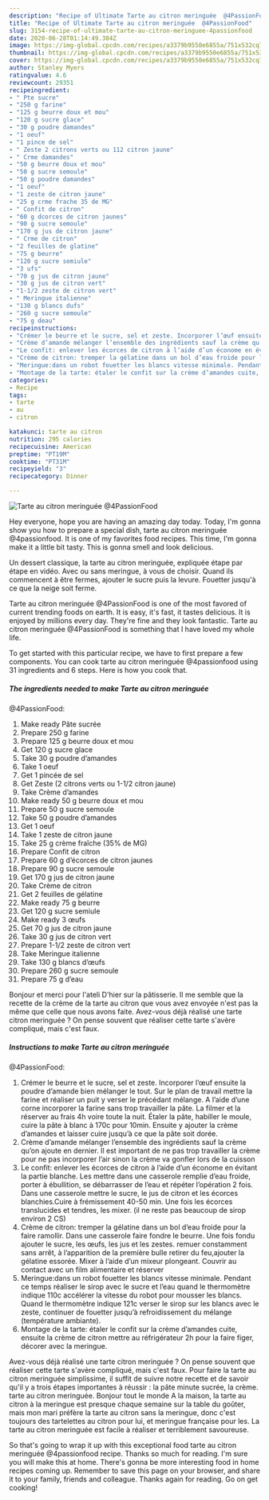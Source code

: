 ```yaml
---
description: "Recipe of Ultimate Tarte au citron meringuée  @4PassionFood"
title: "Recipe of Ultimate Tarte au citron meringuée  @4PassionFood"
slug: 3154-recipe-of-ultimate-tarte-au-citron-meringuee-4passionfood
date: 2020-06-28T01:14:49.384Z
image: https://img-global.cpcdn.com/recipes/a3379b9550e6855a/751x532cq70/tarte-au-citron-meringuee-4passionfood-photo-principale-de-la-recette.jpg
thumbnail: https://img-global.cpcdn.com/recipes/a3379b9550e6855a/751x532cq70/tarte-au-citron-meringuee-4passionfood-photo-principale-de-la-recette.jpg
cover: https://img-global.cpcdn.com/recipes/a3379b9550e6855a/751x532cq70/tarte-au-citron-meringuee-4passionfood-photo-principale-de-la-recette.jpg
author: Stanley Myers
ratingvalue: 4.6
reviewcount: 29351
recipeingredient:
- " Pte sucre"
- "250 g farine"
- "125 g beurre doux et mou"
- "120 g sucre glace"
- "30 g poudre damandes"
- "1 oeuf"
- "1 pince de sel"
- " Zeste 2 citrons verts ou 112 citron jaune"
- " Crme damandes"
- "50 g beurre doux et mou"
- "50 g sucre semoule"
- "50 g poudre damandes"
- "1 oeuf"
- "1 zeste de citron jaune"
- "25 g crme frache 35 de MG"
- " Confit de citron"
- "60 g dcorces de citron jaunes"
- "90 g sucre semoule"
- "170 g jus de citron jaune"
- " Crme de citron"
- "2 feuilles de glatine"
- "75 g beurre"
- "120 g sucre semiule"
- "3 ufs"
- "70 g jus de citron jaune"
- "30 g jus de citron vert"
- "1-1/2 zeste de citron vert"
- " Meringue italienne"
- "130 g blancs dufs"
- "260 g sucre semoule"
- "75 g deau"
recipeinstructions:
- "Crémer le beurre et le sucre, sel et zeste. Incorporer l’œuf ensuite la poudre d’amande bien mélanger le tout. Sur le plan de travail mettre la farine et réaliser un puit y verser le précédant mélange. A l’aide d’une corne incorporer la farine sans trop travailler la pâte. La filmer et la réserver au frais 4h voire toute la nuit. Étaler la pâte, habiller le moule, cuire la pâte à blanc à 170c pour 10min. Ensuite y ajouter la crème d’amandes et laisser cuire jusqu’à ce que la pâte soit dorée."
- "Crème d’amande mélanger l’ensemble des ingrédients sauf la crème qu’on ajoute en dernier. Il est important de ne pas trop travailler la crème pour ne pas incorporer l’air sinon la crème va gonfler lors de la cuisson"
- "Le confit: enlever les écorces de citron à l’aide d’un économe en évitant la partie blanche. Les mettre dans une casserole remplie d’eau froide, porter à ébullition, se débarrasser de l’eau et répéter l’opération 2 fois. Dans une casserole mettre le sucre, le jus de citron et les écorces blanchies.Cuire à frémissement 40-50 min. Une fois les écorces translucides et tendres, les mixer. (il ne reste pas beaucoup de sirop environ 2 CS)"
- "Crème de citron: tremper la gélatine dans un bol d’eau froide pour la faire ramollir. Dans une casserole faire fondre le beurre. Une fois fondu ajouter le sucre, les œufs, les jus et les zestes. remuer constamment sans arrêt, à l’apparition de la première bulle retirer du feu,ajouter la gélatine essorée. Mixer à l’aide d’un mixeur plongeant. Couvrir au contact avec un film alimentaire et réserver"
- "Meringue:dans un robot fouetter les blancs vitesse minimale. Pendant ce temps réaliser le sirop avec le sucre et l’eau quand le thermomètre indique 110c accélérer la vitesse du robot pour mousser les blancs. Quand le thermomètre indique 121c verser le sirop sur les blancs avec le zeste, continuer de fouetter jusqu’à refroidissement du mélange (température ambiante)."
- "Montage de la tarte: étaler le confit sur la crème d’amandes cuite, ensuite la crème de citron mettre au réfrigérateur 2h pour la faire figer, décorer avec la meringue."
categories:
- Recipe
tags:
- tarte
- au
- citron

katakunci: tarte au citron 
nutrition: 295 calories
recipecuisine: American
preptime: "PT19M"
cooktime: "PT31M"
recipeyield: "3"
recipecategory: Dinner

---
```



![Tarte au citron meringuée 
@4PassionFood](https://img-global.cpcdn.com/recipes/a3379b9550e6855a/751x532cq70/tarte-au-citron-meringuee-4passionfood-photo-principale-de-la-recette.jpg)

Hey everyone, hope you are having an amazing day today. Today, I'm gonna show you how to prepare a special dish, tarte au citron meringuée 
@4passionfood. It is one of my favorites food recipes. This time, I'm gonna make it a little bit tasty. This is gonna smell and look delicious.

Un dessert classique, la tarte au citron meringuée, expliquée étape par étape en vidéo. Avec ou sans meringue, à vous de choisir. Quand ils commencent à être fermes, ajouter le sucre puis la levure. Fouetter jusqu&#39;à ce que la neige soit ferme.

Tarte au citron meringuée 
@4PassionFood is one of the most favored of current trending foods on earth. It is easy, it's fast, it tastes delicious. It is enjoyed by millions every day. They're fine and they look fantastic. Tarte au citron meringuée 
@4PassionFood is something that I have loved my whole life.


To get started with this particular recipe, we have to first prepare a few components. You can cook tarte au citron meringuée 
@4passionfood using 31 ingredients and 6 steps. Here is how you cook that.

<!--inarticleads1-->

##### The ingredients needed to make Tarte au citron meringuée 
@4PassionFood:

1. Make ready  Pâte sucrée
1. Prepare 250 g farine
1. Prepare 125 g beurre doux et mou
1. Get 120 g sucre glace
1. Take 30 g poudre d’amandes
1. Take 1 oeuf
1. Get 1 pincée de sel
1. Get  Zeste (2 citrons verts ou 1-1/2 citron jaune)
1. Take  Crème d’amandes
1. Make ready 50 g beurre doux et mou
1. Prepare 50 g sucre semoule
1. Take 50 g poudre d’amandes
1. Get 1 oeuf
1. Take 1 zeste de citron jaune
1. Take 25 g crème fraîche (35% de MG)
1. Prepare  Confit de citron
1. Prepare 60 g d’écorces de citron jaunes
1. Prepare 90 g sucre semoule
1. Get 170 g jus de citron jaune
1. Take  Crème de citron
1. Get 2 feuilles de gélatine
1. Make ready 75 g beurre
1. Get 120 g sucre semiule
1. Make ready 3 œufs
1. Get 70 g jus de citron jaune
1. Take 30 g jus de citron vert
1. Prepare 1-1/2 zeste de citron vert
1. Take  Meringue italienne
1. Take 130 g blancs d’œufs
1. Prepare 260 g sucre semoule
1. Prepare 75 g d’eau


Bonjour et merci pour l&#39;ateli D&#39;hier sur la pâtisserie. Il me semble que la recette de la crème de la tarte au citron que vous avez envoyée n&#39;est pas la même que celle que nous avons faite. Avez-vous déjà réalisé une tarte citron meringuée ? On pense souvent que réaliser cette tarte s&#39;avère compliqué, mais c&#39;est faux. 

<!--inarticleads2-->

##### Instructions to make Tarte au citron meringuée 
@4PassionFood:

1. Crémer le beurre et le sucre, sel et zeste. Incorporer l’œuf ensuite la poudre d’amande bien mélanger le tout. Sur le plan de travail mettre la farine et réaliser un puit y verser le précédant mélange. A l’aide d’une corne incorporer la farine sans trop travailler la pâte. La filmer et la réserver au frais 4h voire toute la nuit. Étaler la pâte, habiller le moule, cuire la pâte à blanc à 170c pour 10min. Ensuite y ajouter la crème d’amandes et laisser cuire jusqu’à ce que la pâte soit dorée.
1. Crème d’amande mélanger l’ensemble des ingrédients sauf la crème qu’on ajoute en dernier. Il est important de ne pas trop travailler la crème pour ne pas incorporer l’air sinon la crème va gonfler lors de la cuisson
1. Le confit: enlever les écorces de citron à l’aide d’un économe en évitant la partie blanche. Les mettre dans une casserole remplie d’eau froide, porter à ébullition, se débarrasser de l’eau et répéter l’opération 2 fois. Dans une casserole mettre le sucre, le jus de citron et les écorces blanchies.Cuire à frémissement 40-50 min. Une fois les écorces translucides et tendres, les mixer. (il ne reste pas beaucoup de sirop environ 2 CS)
1. Crème de citron: tremper la gélatine dans un bol d’eau froide pour la faire ramollir. Dans une casserole faire fondre le beurre. Une fois fondu ajouter le sucre, les œufs, les jus et les zestes. remuer constamment sans arrêt, à l’apparition de la première bulle retirer du feu,ajouter la gélatine essorée. Mixer à l’aide d’un mixeur plongeant. Couvrir au contact avec un film alimentaire et réserver
1. Meringue:dans un robot fouetter les blancs vitesse minimale. Pendant ce temps réaliser le sirop avec le sucre et l’eau quand le thermomètre indique 110c accélérer la vitesse du robot pour mousser les blancs. Quand le thermomètre indique 121c verser le sirop sur les blancs avec le zeste, continuer de fouetter jusqu’à refroidissement du mélange (température ambiante).
1. Montage de la tarte: étaler le confit sur la crème d’amandes cuite, ensuite la crème de citron mettre au réfrigérateur 2h pour la faire figer, décorer avec la meringue.


Avez-vous déjà réalisé une tarte citron meringuée ? On pense souvent que réaliser cette tarte s&#39;avère compliqué, mais c&#39;est faux. Pour faire la tarte au citron meringuée simplissime, il suffit de suivre notre recette et de savoir qu&#39;il y a trois étapes importantes à réussir : la pâte minute sucrée, la crème. tarte au citron meringuée. Bonjour tout le monde A la maison, la tarte au citron à la meringue est presque chaque semaine sur la table du goûter, mais mon mari préfère la tarte au citron sans la meringue, donc c&#39;est toujours des tartelettes au citron pour lui, et meringue française pour les. La tarte au citron meringuée est facile à réaliser et terriblement savoureuse. 

So that's going to wrap it up with this exceptional food tarte au citron meringuée 
@4passionfood recipe. Thanks so much for reading. I'm sure you will make this at home. There's gonna be more interesting food in home recipes coming up. Remember to save this page on your browser, and share it to your family, friends and colleague. Thanks again for reading. Go on get cooking!
